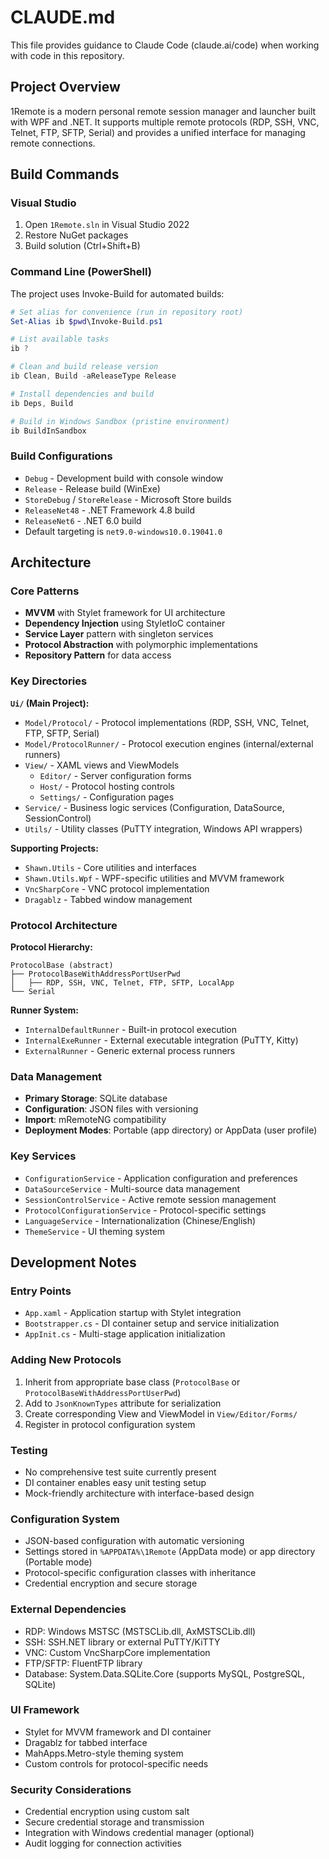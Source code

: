 # CLAUDE.md

This file provides guidance to Claude Code (claude.ai/code) when working with code in this repository.

## Project Overview

1Remote is a modern personal remote session manager and launcher built with WPF and .NET. It supports multiple remote protocols (RDP, SSH, VNC, Telnet, FTP, SFTP, Serial) and provides a unified interface for managing remote connections.

## Build Commands

### Visual Studio
1. Open `1Remote.sln` in Visual Studio 2022
2. Restore NuGet packages
3. Build solution (Ctrl+Shift+B)

### Command Line (PowerShell)
The project uses Invoke-Build for automated builds:

```powershell
# Set alias for convenience (run in repository root)
Set-Alias ib $pwd\Invoke-Build.ps1

# List available tasks
ib ?

# Clean and build release version
ib Clean, Build -aReleaseType Release

# Install dependencies and build
ib Deps, Build

# Build in Windows Sandbox (pristine environment)
ib BuildInSandbox
```

### Build Configurations
- `Debug` - Development build with console window
- `Release` - Release build (WinExe)
- `StoreDebug` / `StoreRelease` - Microsoft Store builds
- `ReleaseNet48` - .NET Framework 4.8 build
- `ReleaseNet6` - .NET 6.0 build
- Default targeting is `net9.0-windows10.0.19041.0`

## Architecture

### Core Patterns
- **MVVM** with Stylet framework for UI architecture
- **Dependency Injection** using StyletIoC container
- **Service Layer** pattern with singleton services
- **Protocol Abstraction** with polymorphic implementations
- **Repository Pattern** for data access

### Key Directories

**`Ui/` (Main Project):**
- `Model/Protocol/` - Protocol implementations (RDP, SSH, VNC, Telnet, FTP, SFTP, Serial)
- `Model/ProtocolRunner/` - Protocol execution engines (internal/external runners)
- `View/` - XAML views and ViewModels
  - `Editor/` - Server configuration forms
  - `Host/` - Protocol hosting controls
  - `Settings/` - Configuration pages
- `Service/` - Business logic services (Configuration, DataSource, SessionControl)
- `Utils/` - Utility classes (PuTTY integration, Windows API wrappers)

**Supporting Projects:**
- `Shawn.Utils` - Core utilities and interfaces
- `Shawn.Utils.Wpf` - WPF-specific utilities and MVVM framework
- `VncSharpCore` - VNC protocol implementation
- `Dragablz` - Tabbed window management

### Protocol Architecture

**Protocol Hierarchy:**
```
ProtocolBase (abstract)
├── ProtocolBaseWithAddressPortUserPwd
│   ├── RDP, SSH, VNC, Telnet, FTP, SFTP, LocalApp
└── Serial
```

**Runner System:**
- `InternalDefaultRunner` - Built-in protocol execution
- `InternalExeRunner` - External executable integration (PuTTY, Kitty)
- `ExternalRunner` - Generic external process runners

### Data Management
- **Primary Storage**: SQLite database
- **Configuration**: JSON files with versioning
- **Import**: mRemoteNG compatibility
- **Deployment Modes**: Portable (app directory) or AppData (user profile)

### Key Services
- `ConfigurationService` - Application configuration and preferences
- `DataSourceService` - Multi-source data management
- `SessionControlService` - Active remote session management
- `ProtocolConfigurationService` - Protocol-specific settings
- `LanguageService` - Internationalization (Chinese/English)
- `ThemeService` - UI theming system

## Development Notes

### Entry Points
- `App.xaml` - Application startup with Stylet integration
- `Bootstrapper.cs` - DI container setup and service initialization
- `AppInit.cs` - Multi-stage application initialization

### Adding New Protocols
1. Inherit from appropriate base class (`ProtocolBase` or `ProtocolBaseWithAddressPortUserPwd`)
2. Add to `JsonKnownTypes` attribute for serialization
3. Create corresponding View and ViewModel in `View/Editor/Forms/`
4. Register in protocol configuration system

### Testing
- No comprehensive test suite currently present
- DI container enables easy unit testing setup
- Mock-friendly architecture with interface-based design

### Configuration System
- JSON-based configuration with automatic versioning
- Settings stored in `%APPDATA%\1Remote` (AppData mode) or app directory (Portable mode)
- Protocol-specific configuration classes with inheritance
- Credential encryption and secure storage

### External Dependencies
- RDP: Windows MSTSC (MSTSCLib.dll, AxMSTSCLib.dll)
- SSH: SSH.NET library or external PuTTY/KiTTY
- VNC: Custom VncSharpCore implementation
- FTP/SFTP: FluentFTP library
- Database: System.Data.SQLite.Core (supports MySQL, PostgreSQL, SQLite)

### UI Framework
- Stylet for MVVM framework and DI container
- Dragablz for tabbed interface
- MahApps.Metro-style theming system
- Custom controls for protocol-specific needs

### Security Considerations
- Credential encryption using custom salt
- Secure credential storage and transmission
- Integration with Windows credential manager (optional)
- Audit logging for connection activities